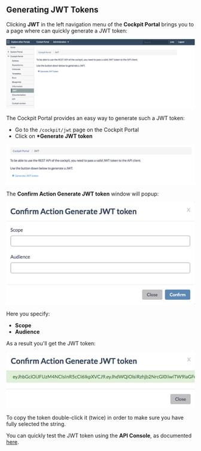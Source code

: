 ## Generating JWT Tokens

Clicking **JWT** in the left navigation menu of the **Cockpit Portal** brings you to a page where can quickly generate a JWT token:

![JWT](JWT.png)

The Cockpit Portal provides an easy way to generate such a JWT token:

- Go to the `/cockpit/jwt` page on the Cockpit Portal
- Click on **\*Generate JWT token**

![Generate JWT Token](GenerateJWTtoken.png)

The **Confirm Action Generate JWT token** window will popup:

![](ConfirmActionGenerarteJWTtoken.png)

Here you specify:
- **Scope**
- **Audience**

As a result you'll get the JWT token:

![](token.png)

To copy the token double-click it (twice) in order to make sure you have fully selected the string.

You can quickly test the JWT token using the **API Console**, as documented [here](../API_Console/API_Console.md).
